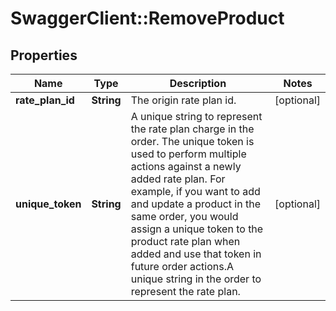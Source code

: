 # SwaggerClient::RemoveProduct

## Properties
Name | Type | Description | Notes
------------ | ------------- | ------------- | -------------
**rate_plan_id** | **String** | The origin rate plan id.  | [optional] 
**unique_token** | **String** | A unique string to represent the rate plan charge in the order. The unique token is used to perform multiple actions against a newly added rate plan. For example, if you want to add and update a product in the same order, you would assign a unique token to the product rate plan when added and use that token in future order actions.A unique string in the order to represent the rate plan. | [optional] 


